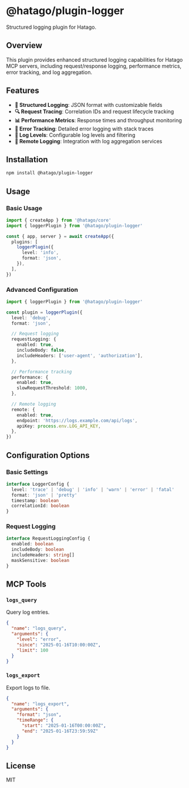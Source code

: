 # @hatago/plugin-logger

Structured logging plugin for Hatago.

## Overview

This plugin provides enhanced structured logging capabilities for Hatago MCP servers, including request/response logging, performance metrics, error tracking, and log aggregation.

## Features

- **📝 Structured Logging**: JSON format with customizable fields
- **🔍 Request Tracing**: Correlation IDs and request lifecycle tracking
- **📊 Performance Metrics**: Response times and throughput monitoring
- **🚨 Error Tracking**: Detailed error logging with stack traces
- **🎯 Log Levels**: Configurable log levels and filtering
- **📡 Remote Logging**: Integration with log aggregation services

## Installation

```bash
npm install @hatago/plugin-logger
```

## Usage

### Basic Usage

```typescript
import { createApp } from '@hatago/core'
import { loggerPlugin } from '@hatago/plugin-logger'

const { app, server } = await createApp({
  plugins: [
    loggerPlugin({
      level: 'info',
      format: 'json',
    }),
  ],
})
```

### Advanced Configuration

```typescript
import { loggerPlugin } from '@hatago/plugin-logger'

const plugin = loggerPlugin({
  level: 'debug',
  format: 'json',

  // Request logging
  requestLogging: {
    enabled: true,
    includeBody: false,
    includeHeaders: ['user-agent', 'authorization'],
  },

  // Performance tracking
  performance: {
    enabled: true,
    slowRequestThreshold: 1000,
  },

  // Remote logging
  remote: {
    enabled: true,
    endpoint: 'https://logs.example.com/api/logs',
    apiKey: process.env.LOG_API_KEY,
  },
})
```

## Configuration Options

### Basic Settings

```typescript
interface LoggerConfig {
  level: 'trace' | 'debug' | 'info' | 'warn' | 'error' | 'fatal'
  format: 'json' | 'pretty'
  timestamp: boolean
  correlationId: boolean
}
```

### Request Logging

```typescript
interface RequestLoggingConfig {
  enabled: boolean
  includeBody: boolean
  includeHeaders: string[]
  maskSensitive: boolean
}
```

## MCP Tools

### `logs_query`

Query log entries.

```json
{
  "name": "logs_query",
  "arguments": {
    "level": "error",
    "since": "2025-01-16T10:00:00Z",
    "limit": 100
  }
}
```

### `logs_export`

Export logs to file.

```json
{
  "name": "logs_export",
  "arguments": {
    "format": "json",
    "timeRange": {
      "start": "2025-01-16T00:00:00Z",
      "end": "2025-01-16T23:59:59Z"
    }
  }
}
```

## License

MIT
